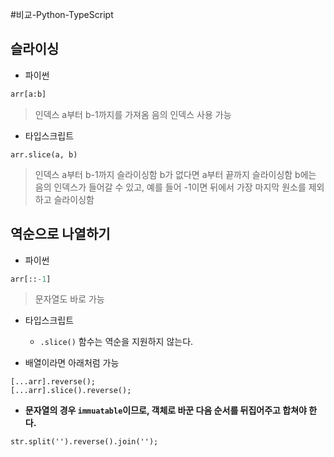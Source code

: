 #비교-Python-TypeScript 

## 슬라이싱

- 파이썬
```python
arr[a:b]
```
> 인덱스 a부터 b-1까지를 가져옴
> 음의 인덱스 사용 가능

- 타입스크립트
```tsx
arr.slice(a, b)
```
> 인덱스 a부터 b-1까지 슬라이싱함
> b가 없다면 a부터 끝까지 슬라이싱함
> b에는 음의 인덱스가 들어갈 수 있고, 예를 들어 -1이면 뒤에서 가장 마지막 원소를 제외하고 슬라이싱함

## 역순으로 나열하기
- 파이썬
```python
arr[::-1]
```
> 문자열도 바로 가능

- 타입스크립트
	- `.slice()` 함수는 역순을 지원하지 않는다.

- 배열이라면 아래처럼 가능
```tsx
[...arr].reverse();
[...arr].slice().reverse();
```

- **문자열의 경우 `immuatable`이므로, 객체로 바꾼 다음 순서를 뒤집어주고 합쳐야 한다.**
```tsx
str.split('').reverse().join('');
```